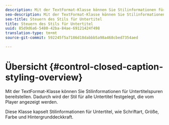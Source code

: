 ```yaml
---
description: Mit der TextFormat-Klasse können Sie Stilinformationen für Untertitelspuren bereitstellen. Dadurch wird der Stil für alle Untertitel festgelegt, die vom Player angezeigt werden.
seo-description: Mit der TextFormat-Klasse können Sie Stilinformationen für Untertitelspuren bereitstellen. Dadurch wird der Stil für alle Untertitel festgelegt, die vom Player angezeigt werden.
seo-title: Steuern des Stils für Untertitel
title: Steuern des Stils für Untertitel
uuid: 85d9d6a6-5480-42ba-84ae-69121424f498
translation-type: tm+mt
source-git-commit: 592245f5a7186d18dabbb5a98a468cbed7354aed

---
```



# Übersicht {#control-closed-caption-styling-overview}

Mit der TextFormat-Klasse können Sie Stilinformationen für Untertitelspuren bereitstellen. Dadurch wird der Stil für alle Untertitel festgelegt, die vom Player angezeigt werden.

Diese Klasse kapselt Stilinformationen für Untertitel, wie Schriftart, Größe, Farbe und Hintergrunddeckkraft.